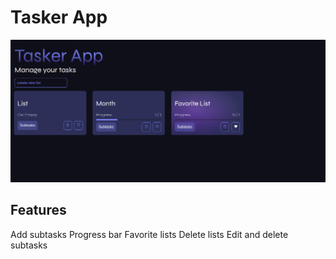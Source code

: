 # Tasker App

![version without styles](./images-readme/tasker.png 'Tasker App')

## Features

Add subtasks
Progress bar
Favorite lists
Delete lists
Edit and delete subtasks


<!-- ## pendientes

descripción de lista  
modal  
editar listas  
estilos en subtareas   
vista vacia 
drag & drop   -->
